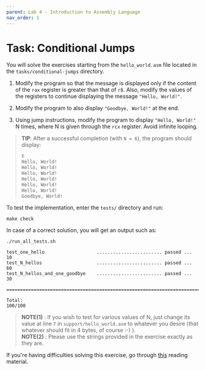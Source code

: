 ```yaml
---
parent: Lab 4 - Introduction to Assembly Language
nav_order: 1
---
```


# Task: Conditional Jumps

You will solve the exercises starting from the `hello_world.asm` file located in the `tasks/conditional-jumps` directory.

1. Modify the program so that the message is displayed only if the content of the `rax` register is greater than that of `r8`.
Also, modify the values of the registers to continue displaying the message `"Hello, World!"`.

1. Modify the program to also display `"Goodbye, World!"` at the end.

1. Using jump instructions, modify the program to display `"Hello, World!"` N times, where N is given through the `rcx` register.
Avoid infinite looping.

> **TIP**: After a successful completion (with `N = 6`), the program should display:
>
> ```c
> 6
> Hello, World!
> Hello, World!
> Hello, World!
> Hello, World!
> Hello, World!
> Hello, World!
> Goodbye, World!
> ```

To test the implementation, enter the `tests/` directory and run:

```console
make check
```

In case of a correct solution, you will get an output such as:

```text
./run_all_tests.sh

test_one_hello                   ........................ passed ...  10
test_N_hellos                    ........................ passed ...  60
test_N_hellos_and_one_goodbye    ........................ passed ...  30

========================================================================

Total:                                                           100/100
```

> **NOTE(1)** : If you wish to test for various values of N, just change its value at line `7`  in `support/hello_world.asm` to whatever you desire (that whatever should fit in 4 bytes, of course :-) ).\
> **NOTE(2)** : Please use the strings provided in the exercise exactly as they are.

If you're having difficulties solving this exercise, go through [this](../../reading/x86-architecture-family.md) reading material.
